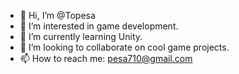 - 👋 Hi, I’m @Topesa
- 👀 I’m interested in game development.
- 🌱 I’m currently learning Unity.
- 💞️ I’m looking to collaborate on cool game projects.
- 📫 How to reach me: pesa710@gmail.com

<!---
Topesa/Topesa is a ✨ special ✨ repository because its `README.md` (this file) appears on your GitHub profile.
You can click the Preview link to take a look at your changes.
--->
